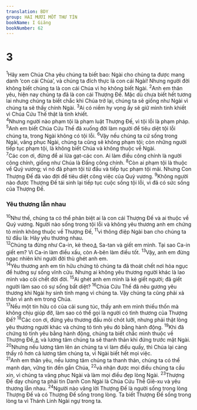 ```yaml
---
translation: BDY
group: HAI MƯƠI MỐT THƯ TÍN
bookName: I Giăng 
bookNumber: 62
---
```


<div class="title"><h1>3</h1></div>
<span class="verse 1gi_3_1"><sup>1</sup>Hãy xem Chúa Cha yêu chúng ta biết bao: Ngài cho chúng ta được mang danh ‘con cái Chúa’, và chúng ta đích thực là con cái Ngài! Nhưng người đời không biết chúng ta là con cái Chúa vì họ không biết Ngài. </span>
<span class="verse 1gi_3_2"><sup>2</sup>Anh em thân yêu, hiện nay chúng ta đã là con cái Thượng Đế. Mặc dù chưa biết hết tương lai nhưng chúng ta biết chắc khi Chúa trở lại, chúng ta sẽ giống như Ngài vì chúng ta sẽ thấy chính Ngài. </span>
<span class="verse 1gi_3_3"><sup>3</sup>Ai có niềm hy vọng ấy sẽ giữ mình tinh khiết vì Chúa Cứu Thế thật là tinh khiết.<br/></span>
<span class="verse 1gi_3_4"><sup>4</sup>Nhưng người nào phạm tội là phạm luật Thượng Đế, vì tội lỗi là phạm pháp. </span>
<span class="verse 1gi_3_5"><sup>5</sup>Anh em biết Chúa Cứu Thế đã xuống đời làm người để tiêu diệt tội lỗi chúng ta, trong Ngài không có tội lỗi. </span>
<span class="verse 1gi_3_6"><sup>6</sup>Vậy nếu chúng ta cứ sống trong Ngài, vâng phục Ngài, chúng ta cũng sẽ không phạm tội; còn những người tiếp tục phạm tội, là không biết Chúa và không thuộc về Ngài.<br/></span>
<span class="verse 1gi_3_7"><sup>7</sup>Các con ơi, đừng để ai lừa gạt-các con. Ai làm điều công chính là người công chính, giống như Chúa là Đấng công chính. </span>
<span class="verse 1gi_3_8"><sup>8</sup>Còn ai phạm tội là thuộc về Quỷ vương; vì nó đã phạm tội từ đầu và tiếp tục phạm tội mãi. Nhưng Con Thượng Đế đã vào đời để tiêu diệt công việc của Quỷ vương. </span>
<span class="verse 1gi_3_9"><sup>9</sup>Không người nào được Thượng Đế tái sinh lại tiếp tục cuộc sống tội lỗi, vì đã có sức sống của Thượng Đế.</span>
<div class="title"><h3>Yêu thương lẫn nhau</h3></div>
<span class="verse 1gi_3_10"><sup>10</sup>Như thế, chúng ta có thể phân biệt ai là con cái Thượng Đế và ai thuộc về Quỷ vương. Người nào sống trong tội lỗi và không yêu thương anh em chứng tỏ mình không thuộc về Thượng Đế, </span>
<span class="verse 1gi_3_11"><sup>11</sup>vì thông điệp Ngài ban cho chúng ta từ đầu là: Hãy yêu thương nhau.<br/></span>
<span class="verse 1gi_3_12"><sup>12</sup>Chúng ta đừng như Ca-in, kẻ theo<a href="#" data-toggle="tooltip" data-placement="bottom" title="Ctd thuộc về">⚓</a> Sa-tan và giết em mình. Tại sao Ca-in giết em? Vì Ca-in làm điều xấu, còn A-bên làm điều tốt. </span>
<span class="verse 1gi_3_13"><sup>13</sup>Vậy, anh em đừng ngạc nhiên khi người đời thù ghét anh em.<br/></span>
<span class="verse 1gi_3_14"><sup>14</sup>Yêu thương anh em tín hữu chứng tỏ chúng ta đã thoát chết nơi hỏa ngục để hưởng sự sống vĩnh cửu. Nhưng ai không yêu thương người khác là lao mình vào cõi chết đời đời. </span>
<span class="verse 1gi_3_15"><sup>15</sup>Ai ghét anh em mình là kẻ giết người; đã giết người làm sao có sự sống bất diệt? </span>
<span class="verse 1gi_3_16"><sup>16</sup>Chúa Cứu Thế đã nêu gương yêu thương khi Ngài hy sinh tính mạng vì chúng ta. Vậy chúng ta cũng phải xả thân vì anh em trong Chúa.<br/></span>
<span class="verse 1gi_3_17"><sup>17</sup>Nếu một tín hữu có của cải sung túc, thấy anh em mình thiếu thốn mà không chịu giúp đỡ, làm sao có thể gọi là người có tình thương của Thượng Đế? </span>
<span class="verse 1gi_3_18"><sup>18</sup>Các con ơi, đừng yêu thương đầu môi chót lưỡi, nhưng phải thật lòng yêu thương người khác và chứng tỏ tình yêu đó bằng hành động. </span>
<span class="verse 1gi_3_19"><sup>19</sup>Khi đã chứng tỏ tình yêu bằng hành động, chúng ta biết chắc mình thuộc về Thượng Đế,<a href="#" data-toggle="tooltip" data-placement="bottom" title="Nt chân lý">⚓</a> và lương tâm chúng ta sẽ thanh thản khi đứng trước mặt Ngài. </span>
<span class="verse 1gi_3_20"><sup>20</sup>Nhưng nếu lương tâm lên án chúng ta vì làm điều quấy, thì Chúa lại càng thấy rõ hơn cả lương tâm chúng ta, vì Ngài biết hết mọi việc.<br/></span>
<span class="verse 1gi_3_21"><sup>21</sup>Anh em thân yêu, nếu lương tâm chúng ta thanh thản, chúng ta có thể mạnh dạn, vững tin đến gần Chúa, </span>
<span class="verse 1gi_3_22"><sup>22</sup>và nhận được mọi điều chúng ta cầu xin, vì chúng ta vâng phục Ngài và làm mọi điều đẹp lòng Ngài. </span>
<span class="verse 1gi_3_23"><sup>23</sup>Thượng Đế dạy chúng ta phải tin Danh Con Ngài là Chúa Cứu Thế Giê-xu và yêu thương lẫn nhau. </span>
<span class="verse 1gi_3_24"><sup>24</sup>Người nào vâng lời Thượng Đế là người sống trong lòng Thượng Đế và có Thượng Đế sống trong lòng. Ta biết Thượng Đế sống trong lòng ta vì Thánh Linh Ngài ngự trong ta.</span>
